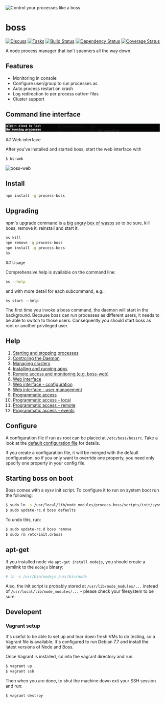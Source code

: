 <img src="https://raw.github.com/tableflip/boss/master/img/boss.png" alt="Control your processes like a boss" width="20%"/>

# boss

[![Discuss](http://img.shields.io/badge/discuss-gitter-brightgreen.svg?style=flat)](https://gitter.im/tableflip/boss/discuss) [![Tasks](http://img.shields.io/badge/tasks-waffle-brightgreen.svg?style=flat)](https://waffle.io/tableflip/boss) [![Build Status](https://travis-ci.org/tableflip/boss.svg)](https://travis-ci.org/tableflip/boss) [![Dependency Status](https://david-dm.org/tableflip/boss.svg)](https://david-dm.org/tableflip/boss) [![Coverage Status](https://img.shields.io/coveralls/tableflip/boss/master.svg?style=flat)](https://coveralls.io/r/tableflip/boss)

A node process manager that isn't spanners all the way down.

## Features

* Monitoring in console
* Configure user/group to run processes as
* Auto process restart on crash
* Log redirection to per process out/err files
* Cluster support

## Command line interface

![cli](img/cli.png)

## Web interface

After you've installed and started boss, start the web interface with

```sh
$ bs-web
```

![boss-web](https://raw.githubusercontent.com/tableflip/boss-web/master/img/host.png)

## Install

```sh
npm install -g process-boss
```

## Upgrading

npm's upgrade command is [a big angry box of wasps](https://github.com/npm/npm/issues/6247#issuecomment-63022163) so to be sure, kill boss, remove it, reinstall and start it.

```sh
bs kill
npm remove -g process-boss
npm install -g process-boss
bs
```

## Usage

Comprehensive help is available on the command line:

```sh
bs --help
```

and with more detail for each subcommand, e.g.:

```
bs start --help
```

The first time you invoke a boss command, the daemon will start in the background.  Because boss can run processes as different users, it needs to be able to switch to those users.  Consequently you should start boss as root or another privileged user.

## Help

1. [Starting and stopping processes](docs/processes.md)
1. [Controling the Daemon](docs/daemon.md)
1. [Managing clusters](docs/clusters.md)
1. [Installing and running apps](docs/apps.md)
1. [Remote access and monitoring (e.g. boss-web)](docs/remote.md)
1. [Web interface](docs/web.md)
1. [Web interface - configuration](docs/web-config.md)
1. [Web interface - user management](docs/web-uesrs.md)
1. [Programmatic access](docs/programmatic-access.md)
1. [Programmatic access - local](docs/programmatic-access-local.md)
1. [Programmatic access - remote](docs/programmatic-access-remote.md)
1. [Programmatic access - events](docs/programmatic-access-events.md)

Configure
---

A configuration file if run as root can be placed at `/etc/boss/bossrc`. Take a look at the [default configuration file](bossrc) for details.

If you create a configuration file, it will be merged with the default configuration, so if you only want to override one property, you need only specify one property in your config file.

## Starting boss on boot

Boss comes with a sysv init script.  To configure it to run on system boot run the following:

```sh
$ sudo ln -s /usr/local/lib/node_modules/process-boss/scripts/init/sysv/boss /etc/init.d/boss
$ sudo update-rc.d boss defaults
```

To undo this, run:

```sh
$ sudo update-rc.d boss remove
$ sudo rm /etc/init.d/boss
```

## apt-get

If you installed node via `apt-get install nodejs`, you should create a symlink to the `nodejs` binary:

```sh
# ln -s /usr/bin/nodejs /usr/bin/node
```

Also, the init script is probably stored at `/usr/lib/node_modules/...` instead of `/usr/local/lib/node_modules/...` - please check your filesystem to be sure.

## Developent

### Vagrant setup

It's useful to be able to set up and tear down fresh VMs to do testing, so a Vagrant file is available. It's configured to run Debian 7.7 and install the latest versions of Node and Boss.

Once Vagrant is installed, cd into the vagrant directory and run:

```sh
$ vagrant up
$ vagrant ssh
```

Then when you are done, to shut the machine down exit your SSH session and run:

```sh
$ vagrant destroy
```
